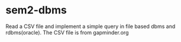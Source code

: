 # sem2-dbms
Read a CSV file and implement a simple query in file based dbms and rdbms(oracle).
The CSV file is from gapminder.org
